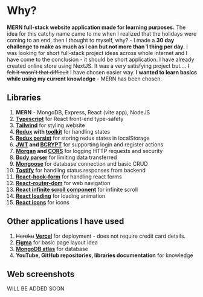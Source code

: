 # Why?
**MERN full-stack website application made for learning purposes.** The idea for this catchy name came to me when I realized that the holidays were coming to an end, then I thought to myself, why? - I made a **30 day challenge to make as much as I can but not more than 1 thing per day**.
I was looking for short full-stack project ideas across whole internet and I have come to the conclusion - it should be short application. I have already created online store using NextJS. It was a very satisfying project but.... ~~I felt it wasn't that difficult~~ I have chosen easier way. **I wanted to learn basics while using my current knowledge** - MERN has been chosen.

## Libraries
1. **MERN** - MongoDB, Express, React (vite app), NodeJS
2. **[Typescript](https://www.typescriptlang.org)** for React front-end type-safety
3. **[Tailwind](https://tailwindcss.com)** for styling website
4. **[Redux](https://redux.js.org) with [toolkit](https://redux-toolkit.js.org)** for handling states
5. **[Redux persist](https://www.npmjs.com/package/redux-persist)** for storing redux states in localStorage
6. **[JWT](https://jwt.io) and [BCRYPT](https://www.npmjs.com/package/bcrypt)** for supporting login and register actions 
7. **[Morgan](https://www.npmjs.com/package/morgan) and [CORS](https://www.npmjs.com/package/cors)** for logging HTTP requests and security
8. **[Body parser](https://www.npmjs.com/package/body-parser)** for limiting data transferred
9. **[Mongoose](https://mongoosejs.com)** for database connection and basic CRUD 
10. **[Tostify](https://www.npmjs.com/package/react-toastify)** for handling status responses from backend 
11. **[React-hook-form](https://react-hook-form.com)** for handling react forms 
12. **[React-router-dom](https://www.npmjs.com/package/react-router-dom)** for web navigation
13. **[React infinite scroll component](https://www.npmjs.com/package/react-infinite-scroll-component)** for infinite scroll
14. **[React loading](https://www.npmjs.com/package/react-loading)** for loading animation
15. **[React icons](https://react-icons.github.io/react-icons/)** for icons 

## Other applications  I have used
1. ~~Heroku~~ **[Vercel](https://vercel.com)** for deployment - does not require credit card details.
2.  **[Figma](https://www.figma.com)** for basic page layout idea
3. **[MongoDB atlas](https://www.mongodb.com)** for database
4. **YouTube, GitHub repositories, libraries documentation** for knowledge 

## Web screenshots
WILL BE ADDED SOON
